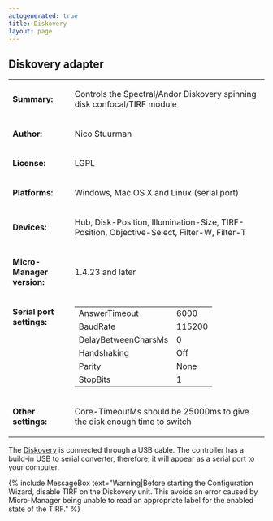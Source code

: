 ```yaml
---
autogenerated: true
title: Diskovery
layout: page
---
```


## Diskovery adapter

<table>
<tr>
<td markdown="1">

**Summary:**

</td>
<td markdown="1">

Controls the Spectral/Andor Diskovery spinning disk confocal/TIRF module

</td>
</tr>
<tr>
<td markdown="1">

**Author:**

</td>
<td markdown="1">

Nico Stuurman

</td>
</tr>
<tr>
<td markdown="1">

**License:**

</td>
<td markdown="1">

LGPL

</td>
</tr>
<tr>
<td markdown="1">

**Platforms:**

</td>
<td markdown="1">

Windows, Mac OS X and Linux (serial port)

</td>
</tr>
<tr>
<td markdown="1">

**Devices:**

</td>
<td markdown="1">

Hub, Disk-Position, Illumination-Size, TIRF-Position, Objective-Select,
Filter-W, Filter-T

</td>
</tr>
<tr>
<td markdown="1">

**Micro-Manager version:**

</td>
<td markdown="1">

1.4.23 and later

</td>
</tr>
<tr>
<td markdown="1" valign=top>

**Serial port settings:**

</td>
<td markdown="1" valign=top>

|                     |        |
|---------------------|--------|
| AnswerTimeout       | 6000   |
| BaudRate            | 115200 |
| DelayBetweenCharsMs | 0      |
| Handshaking         | Off    |
| Parity              | None   |
| StopBits            | 1      |

</td>
</tr>
<tr>
<td markdown="1">

**Other settings:**

</td>
<td markdown="1">

Core-TimeoutMs should be 25000ms to give the disk enough time to switch

</td>
</tr>
</table>

The [Diskovery](http://www.andor.com/microscopy-systems/andor-diskovery)
is connected through a USB cable. The controller has a build-in USB to
serial converter, therefore, it will appear as a serial port to your
computer.

{% include MessageBox text="Warning|Before starting the Configuration Wizard, disable TIRF on the Diskovery unit. This avoids an error caused by Micro-Manager being unable to read an appropriate label for the enabled state of the TIRF." %}

